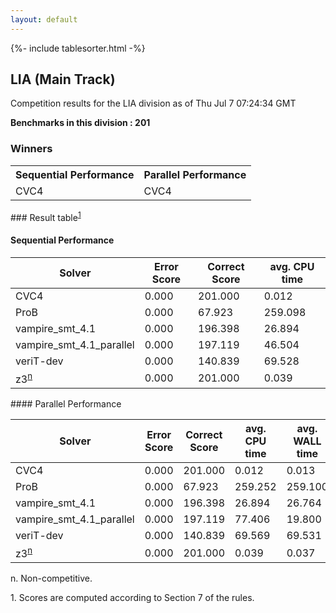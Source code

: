 ```yaml
---
layout: default
---
```

{%- include tablesorter.html -%}

##  LIA (Main Track)

Competition results for the LIA division as of Thu Jul 7 07:24:34 GMT

**Benchmarks in this division : 201** 

### Winners
<table>
<tr>
<th class="center">Sequential Performance</th>
<th class="center">Parallel Performance</th>
</tr>
<tr class="center">
<td>CVC4</td>
<td>CVC4</td>
</tr>
</table>
### Result table<sup><a href="#fn1">1</a></sup>
 




#### Sequential Performance
<table id="sequential" class="result sorted">
<thead>
<tr>
<th class="center">Solver</th>
<th class="center">Error Score</th>
<th class="center">Correct Score</th>
<th class="center">avg. CPU time </th>
</tr>
</thead>
<tr>
<td>CVC4</td>
<td class="right">0.000</td>
<td class="right">201.000</td>
<td class="right">0.012</td>
</tr>
<tr>
<td>ProB</td>
<td class="right">0.000</td>
<td class="right">67.923</td>
<td class="right">259.098</td>
</tr>
<tr>
<td>vampire_smt_4.1</td>
<td class="right">0.000</td>
<td class="right">196.398</td>
<td class="right">26.894</td>
</tr>
<tr>
<td>vampire_smt_4.1_parallel</td>
<td class="right">0.000</td>
<td class="right">197.119</td>
<td class="right">46.504</td>
</tr>
<tr>
<td>veriT-dev</td>
<td class="right">0.000</td>
<td class="right">140.839</td>
<td class="right">69.528</td>
</tr>
<tr>
<td>z3<SUP><a href="#fn">n</a></SUP>
</td>
<td class="right">0.000</td>
<td class="right">201.000</td>
<td class="right">0.039</td>
</tr>

</table>
#### Parallel Performance
<table id="parallel" class="result sorted">
<thead>
<tr>
<th class="center">Solver</th><th class="center">Error Score</th>
<th class="center">Correct Score</th>
<th class="center">avg. CPU time </th>
<th class="center">avg. WALL time </th>

<th class="center">Unsolved</th>
</tr>
</thead>
<tr>
<td>CVC4</td>
<td class="right">0.000</td>
<td class="right">201.000</td>
<td class="right">0.012</td>
<td class="right">0.013</td>
<td class="right">0</td>
</tr>
<tr>
<td>ProB</td>
<td class="right">0.000</td>
<td class="right">67.923</td>
<td class="right">259.252</td>
<td class="right">259.100</td>
<td class="right">166</td>
</tr>
<tr>
<td>vampire_smt_4.1</td>
<td class="right">0.000</td>
<td class="right">196.398</td>
<td class="right">26.894</td>
<td class="right">26.764</td>
<td class="right">3</td>
</tr>
<tr>
<td>vampire_smt_4.1_parallel</td>
<td class="right">0.000</td>
<td class="right">197.119</td>
<td class="right">77.406</td>
<td class="right">19.800</td>
<td class="right">2</td>
</tr>
<tr>
<td>veriT-dev</td>
<td class="right">0.000</td>
<td class="right">140.839</td>
<td class="right">69.569</td>
<td class="right">69.531</td>
<td class="right">31</td>
</tr>
<tr>
<td>z3<SUP><a href="#fn">n</a></SUP>
</td>
<td class="right">0.000</td>
<td class="right">201.000</td>
<td class="right">0.039</td>
<td class="right">0.037</td>
<td class="right">0</td>
</tr>
</table>
<span id="fn"> n. Non-competitive.</span>

<span id="fn1"> 1. Scores are computed according to Section 7 of the rules.</span>


